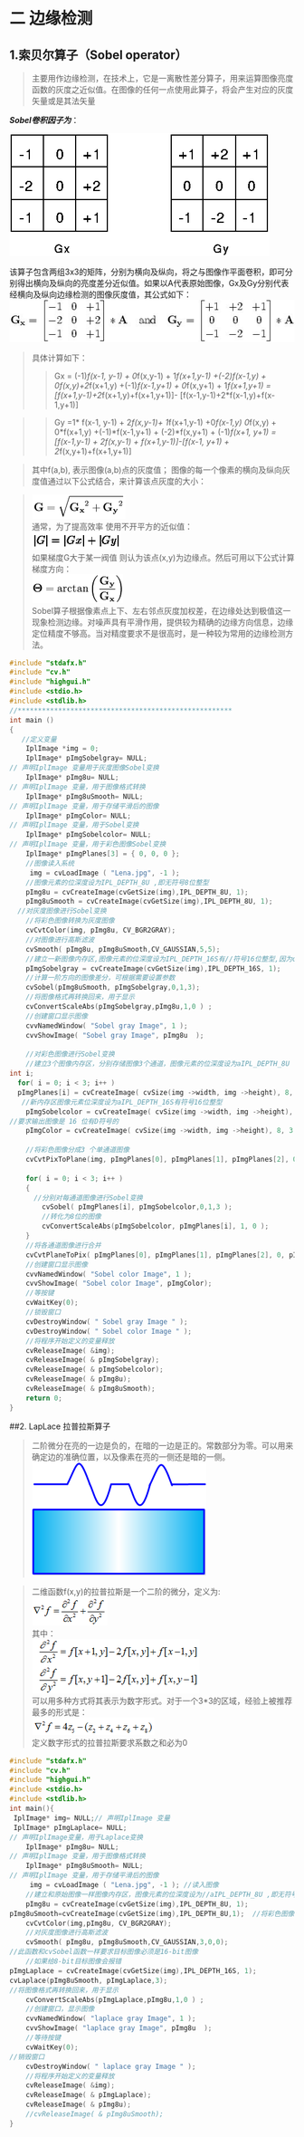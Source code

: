 # 二 边缘检测
## 1.索贝尔算子（Sobel operator）

> 主要用作边缘检测，在技术上，它是一离散性差分算子，用来运算图像亮度函数的灰度之近似值。在图像的任何一点使用此算子，将会产生对应的灰度矢量或是其法矢量  

***Sobel卷积因子为***：   

![图片1](media/image1.png)



 该算子包含两组3x3的矩阵，分别为横向及纵向，将之与图像作平面卷积，即可分别得出横向及纵向的亮度差分近似值。如果以A代表原始图像，Gx及Gy分别代表经横向及纵向边缘检测的图像灰度值，其公式如下：  
 ![图片2](media/image2.png)   
 >具体计算如下：
> >Gx = (-1)*f(x-1, y-1) + 0*f(x,y-1) + 1*f(x+1,y-1)
      +(-2)*f(x-1,y) + 0*f(x,y)+2*f(x+1,y)
      +(-1)*f(x-1,y+1) + 0*f(x,y+1) + 1*f(x+1,y+1)
= [f(x+1,y-1)+2*f(x+1,y)+f(x+1,y+1)]- [f(x-1,y-1)+2*f(x-1,y)+f(x-1,y+1)]  


 
>> Gy =1* f(x-1, y-1) + 2*f(x,y-1)+ 1*f(x+1,y-1)
      +0*f(x-1,y) 0*f(x,y) + 0*f(x+1,y)
      +(-1)*f(x-1,y+1) + (-2)*f(x,y+1) + (-1)*f(x+1, y+1)
= [f(x-1,y-1) + 2f(x,y-1) + f(x+1,y-1)]-[f(x-1, y+1) + 2*f(x,y+1)+f(x+1,y+1)]

> 其中f(a,b), 表示图像(a,b)点的灰度值；
 图像的每一个像素的横向及纵向灰度值通过以下公式结合，来计算该点灰度的大小： 

> ![图片3](media/image3.png)  
> 通常，为了提高效率 使用不开平方的近似值：    
> ![图片4](media/image4.png)    
> 如果梯度G大于某一阀值 则认为该点(x,y)为边缘点。然后可用以下公式计算梯度方向：    
> ![图片5](media/image5.png)    
> Sobel算子根据像素点上下、左右邻点灰度加权差，在边缘处达到极值这一现象检测边缘。对噪声具有平滑作用，提供较为精确的边缘方向信息，边缘定位精度不够高。当对精度要求不是很高时，是一种较为常用的边缘检测方法。

```cpp
#include "stdafx.h"
#include "cv.h"
#include "highgui.h"
#include <stdio.h>
#include <stdlib.h>
//*****************************************************
int main ()
{
   //定义变量
	IplImage *img = 0;
	IplImage* pImgSobelgray= NULL;
// 声明IplImage 变量用于灰度图像Sobel变换
	IplImage* pImg8u= NULL;
// 声明IplImage 变量，用于图像格式转换
	IplImage* pImg8uSmooth= NULL;
// 声明IplImage 变量，用于存储平滑后的图像
	IplImage* pImgColor= NULL;
// 声明IplImage 变量，用于Sobel变换
	IplImage* pImgSobelcolor= NULL;
// 声明IplImage 变量，用于彩色图像Sobel变换
    IplImage* pImgPlanes[3] = { 0, 0, 0 };
	//图像读入系统
	 img = cvLoadImage ( "Lena.jpg", -1 );
	//图像元素的位深度设为IPL_DEPTH_8U ,即无符号8位整型
	pImg8u = cvCreateImage(cvGetSize(img),IPL_DEPTH_8U, 1);
	pImg8uSmooth = cvCreateImage(cvGetSize(img),IPL_DEPTH_8U, 1);
  //对灰度图像进行Sobel变换
	//将彩色图像转换为灰度图像
	cvCvtColor(img, pImg8u, CV_BGR2GRAY);
 	//对图像进行高斯滤波
	cvSmooth( pImg8u, pImg8uSmooth,CV_GAUSSIAN,5,5);
	//建立一新图像内存区,图像元素的位深度设为IPL_DEPTH_16S有//符号16位整型,因为cvSobel函数要求目标图像必须是16-bit图像
	pImgSobelgray = cvCreateImage(cvGetSize(img),IPL_DEPTH_16S, 1);
	//计算一阶方向的图像差分，可根据需要设置参数
	cvSobel(pImg8uSmooth, pImgSobelgray,0,1,3);
	//将图像格式再转换回来，用于显示
    cvConvertScaleAbs(pImgSobelgray,pImg8u,1,0 ) ;
	//创建窗口显示图像
	cvvNamedWindow( "Sobel gray Image", 1 );  
    cvvShowImage( "Sobel gray Image", pImg8u  ); 
	
	//对彩色图像进行Sobel变换
	//建立3个图像内存区，分别存储图像3个通道，图像元素的位深度设为aIPL_DEPTH_8U
int i;
  for( i = 0; i < 3; i++ )
  pImgPlanes[i] = cvCreateImage( cvSize(img ->width, img ->height), 8, 1 );
   //新内存区图像元素位深度设为aIPL_DEPTH_16S有符号16位整型
	pImgSobelcolor = cvCreateImage( cvSize(img ->width, img ->height), IPL_DEPTH_16S, 1 );
//要求输出图像是 16 位有D符号的
    pImgColor = cvCreateImage( cvSize(img ->width, img ->height), 8, 3 );
    
	//将彩色图像分成3 个单通道图像
    cvCvtPixToPlane(img, pImgPlanes[0], pImgPlanes[1], pImgPlanes[2], 0 );
 
	for( i = 0; i < 3; i++ )
    {
      //分别对每通道图像进行Sobel变换
		cvSobel( pImgPlanes[i], pImgSobelcolor,0,1,3 );
		//转化为8位的图像
        cvConvertScaleAbs(pImgSobelcolor, pImgPlanes[i], 1, 0 );   
    }
	//将各通道图像进行合并
	cvCvtPlaneToPix( pImgPlanes[0], pImgPlanes[1], pImgPlanes[2], 0, pImgColor);
   	//创建窗口显示图像
	cvvNamedWindow( "Sobel color Image", 1 );  
    cvvShowImage( "Sobel color Image", pImgColor);  
	//等按键
	cvWaitKey(0); 
	//锁毁窗口
	cvDestroyWindow( " Sobel gray Image " );	
	cvDestroyWindow( " Sobel color Image " );	
	//将程序开始定义的变量释放
	cvReleaseImage( &img);	
	cvReleaseImage( & pImgSobelgray);
	cvReleaseImage( & pImgSobelcolor);
	cvReleaseImage( & pImg8u);	
	cvReleaseImage( & pImg8uSmooth);
    return 0;
}
```

##2. LapLace 拉普拉斯算子
    
>二阶微分在亮的一边是负的，在暗的一边是正的。常数部分为零。可以用来确定边的准确位置，以及像素在亮的一侧还是暗的一侧。  
![图片6](media/image6.png)  

>二维函数f(x,y)的拉普拉斯是一个二阶的微分，定义为:  
![图片7](media/image7.png)  
其中：  
![图片8](media/image8.png)  
可以用多种方式将其表示为数字形式。对于一个3*3的区域，经验上被推荐最多的形式是：  
![图片9](media/image9.png)  
定义数字形式的拉普拉斯要求系数之和必为0  

```cpp
#include "stdafx.h"
#include "cv.h"
#include "highgui.h"
#include <stdio.h>
#include <stdlib.h>
int main(){
 IplImage* img= NULL;// 声明IplImage 变量
 IplImage* pImgLaplace= NULL;
// 声明IplImage变量，用于Laplace变换
	IplImage* pImg8u= NULL;
// 声明IplImage 变量，用于图像格式转换
	IplImage* pImg8uSmooth= NULL;
// 声明IplImage 变量，用于存储平滑后的图像
	 img = cvLoadImage ( "Lena.jpg", -1 ); //读入图像
	//建立和原始图像一样图像内存区，图像元素的位深度设为//aIPL_DEPTH_8U ,即无符号8位整型
	pImg8u = cvCreateImage(cvGetSize(img),IPL_DEPTH_8U, 1);
pImg8uSmooth=cvCreateImage(cvGetSize(img),IPL_DEPTH_8U,1);	//将彩色图像转换为灰度图像
	cvCvtColor(img,pImg8u, CV_BGR2GRAY);
	//对灰度图像进行高斯滤波
	cvSmooth( pImg8u, pImg8uSmooth,CV_GAUSSIAN,3,0,0);
//此函数和cvSobel函数一样要求目标图像必须是16-bit图像
	//如果给8-bit目标图像会报错
pImgLaplace = cvCreateImage(cvGetSize(img),IPL_DEPTH_16S, 1);
cvLaplace(pImg8uSmooth, pImgLaplace,3);
//将图像格式再转换回来，用于显示
	cvConvertScaleAbs(pImgLaplace,pImg8u,1,0 ) ;
	//创建窗口，显示图像
	cvvNamedWindow( "laplace gray Image", 1 );  
	cvvShowImage( "laplace gray Image", pImg8u  );  
	//等待按键
	cvWaitKey(0); 
//销毁窗口
	cvDestroyWindow( " laplace gray Image " );	
	//将程序开始定义的变量释放
	cvReleaseImage( &img);	
	cvReleaseImage( & pImgLaplace);
	cvReleaseImage( & pImg8u);	
	//cvReleaseImage( & pImg8uSmooth);
}
```
